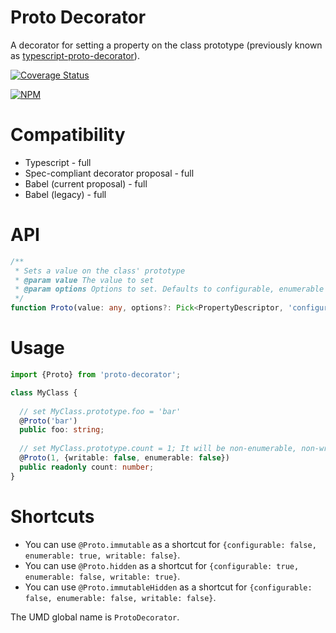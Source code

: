 # Proto Decorator

A decorator for setting a property on the class prototype
(previously known as [typescript-proto-decorator](https://www.npmjs.com/package/typescript-proto-decorator)).

[![Coverage Status](https://coveralls.io/repos/github/Alorel/typescript-proto-decorator/badge.svg?branch=3.0.5)](https://coveralls.io/github/Alorel/typescript-proto-decorator?branch=3.0.5)

[![NPM](https://nodei.co/npm/proto-decorator.png?downloads=true&downloadRank=true&stars=true)](https://www.npmjs.com/package/proto-decorator)

# Compatibility

- Typescript - full
- Spec-compliant decorator proposal - full
- Babel (current proposal) - full
- Babel (legacy) - full

# API

```typescript
/**
 * Sets a value on the class' prototype
 * @param value The value to set
 * @param options Options to set. Defaults to configurable, enumerable and writable.
 */
function Proto(value: any, options?: Pick<PropertyDescriptor, 'configurable' | 'enumerable' | 'writable'>): PropertyDecorator;
```

# Usage

```typescript
import {Proto} from 'proto-decorator';

class MyClass {
  
  // set MyClass.prototype.foo = 'bar'
  @Proto('bar')
  public foo: string;
  
  // set MyClass.prototype.count = 1; It will be non-enumerable, non-writable.
  @Proto(1, {writable: false, enumerable: false})
  public readonly count: number;
}
```

# Shortcuts

- You can use `@Proto.immutable` as a shortcut for `{configurable: false, enumerable: true, writable: false}`.
- You can use `@Proto.hidden` as a shortcut for `{configurable: true, enumerable: false, writable: true}`.
- You can use `@Proto.immutableHidden` as a shortcut for `{configurable: false, enumerable: false, writable: false}`.

The UMD global name is `ProtoDecorator`.

